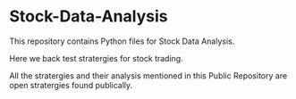 # Stock-Data-Analysis
This repository contains Python files for Stock Data Analysis.

Here we back test stratergies for stock trading.


All the stratergies and their analysis mentioned in this Public Repository are open stratergies found publically.


